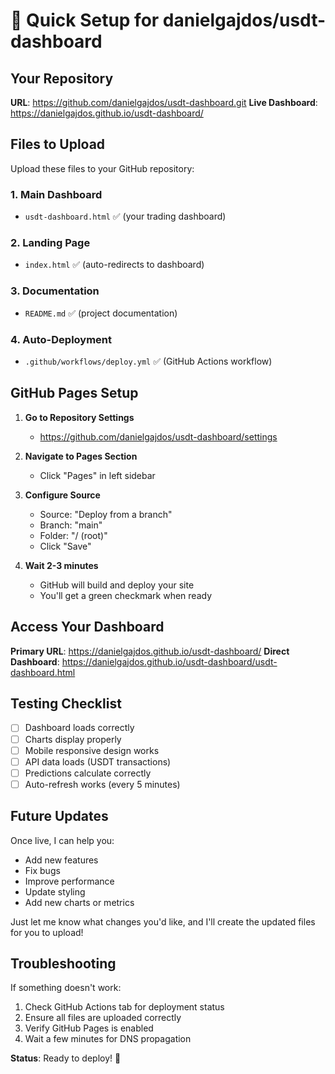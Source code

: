 # 🚀 Quick Setup for danielgajdos/usdt-dashboard

## Your Repository
**URL**: https://github.com/danielgajdos/usdt-dashboard.git
**Live Dashboard**: https://danielgajdos.github.io/usdt-dashboard/

## Files to Upload

Upload these files to your GitHub repository:

### 1. Main Dashboard
- `usdt-dashboard.html` ✅ (your trading dashboard)

### 2. Landing Page
- `index.html` ✅ (auto-redirects to dashboard)

### 3. Documentation
- `README.md` ✅ (project documentation)

### 4. Auto-Deployment
- `.github/workflows/deploy.yml` ✅ (GitHub Actions workflow)

## GitHub Pages Setup

1. **Go to Repository Settings**
   - https://github.com/danielgajdos/usdt-dashboard/settings

2. **Navigate to Pages Section**
   - Click "Pages" in left sidebar

3. **Configure Source**
   - Source: "Deploy from a branch"
   - Branch: "main"
   - Folder: "/ (root)"
   - Click "Save"

4. **Wait 2-3 minutes**
   - GitHub will build and deploy your site
   - You'll get a green checkmark when ready

## Access Your Dashboard

**Primary URL**: https://danielgajdos.github.io/usdt-dashboard/
**Direct Dashboard**: https://danielgajdos.github.io/usdt-dashboard/usdt-dashboard.html

## Testing Checklist

- [ ] Dashboard loads correctly
- [ ] Charts display properly
- [ ] Mobile responsive design works
- [ ] API data loads (USDT transactions)
- [ ] Predictions calculate correctly
- [ ] Auto-refresh works (every 5 minutes)

## Future Updates

Once live, I can help you:
- Add new features
- Fix bugs
- Improve performance
- Update styling
- Add new charts or metrics

Just let me know what changes you'd like, and I'll create the updated files for you to upload!

## Troubleshooting

If something doesn't work:
1. Check GitHub Actions tab for deployment status
2. Ensure all files are uploaded correctly
3. Verify GitHub Pages is enabled
4. Wait a few minutes for DNS propagation

**Status**: Ready to deploy! 🚀